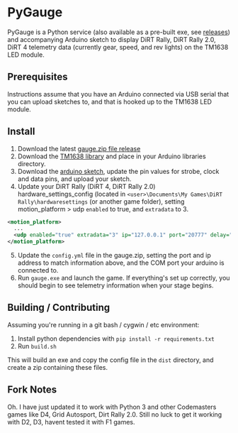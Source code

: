 # PyGauge
PyGauge is a Python service (also available as a pre-built exe, see [releases](https://github.com/tridento/pygauge/releases/latest)) and accompanying Arduino sketch to display DiRT Rally, DiRT Rally 2.0, DiRT 4 telemetry data (currently gear, speed, and rev lights) on the TM1638 LED module.

## Prerequisites
Instructions assume that you have an Arduino connected via USB serial that you can upload sketches to, and that is hooked up to the TM1638 LED module.

## Install
1. Download the latest [gauge.zip file release](https://github.com/tridento/pygauge/releases/latest)
2. Download the [TM1638 library](https://code.google.com/p/tm1638-library/) and place in your Arduino libraries directory.
3. Download the [arduino sketch](arduino/tm1638-gauge.ino), update the pin values for strobe, clock and data pins, and upload your sketch.
4. Update your DiRT Rally (DiRT 4, DiRT Rally 2.0) hardware_settings_config (located in `<user>\Documents\My Games\DiRT Rally\hardwaresettings` (or another game folder), setting motion_platform > udp `enabled` to true, and `extradata` to 3.
```xml
<motion_platform>
  ...
  <udp enabled="true" extradata="3" ip="127.0.0.1" port="20777" delay="1" />
</motion_platform>
```
5. Update the `config.yml` file in the gauge.zip, setting the port and ip address to match information above, and the COM port your arduino is connected to.
6. Run `gauge.exe` and launch the game. If everything's set up correctly, you should begin to see telemetry information when your stage begins.

## Building / Contributing

Assuming you're running in a git bash / cygwin / etc environment:

1. Install python dependencies with `pip install -r requirements.txt`
2. Run `build.sh`

This will build an exe and copy the config file in the `dist` directory, and create a zip containing these files.

## Fork Notes
Oh. I have just updated it to work with Python 3 and other Codemasters games like D4, Grid Autosport, Dirt Rally 2.0. Still no luck to get it working with D2, D3, havent tested it with F1 games.
